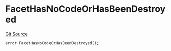 # FacetHasNoCodeOrHasBeenDestroyed
[Git Source](https://github.com/thrackle-io/tron/blob/703713c2070ab34d0f0fc0114244d5a3fa7ac84a/src/protocol/economic/ruleProcessor/RuleProcessorDiamond.sol)


```solidity
error FacetHasNoCodeOrHasBeenDestroyed();
```

